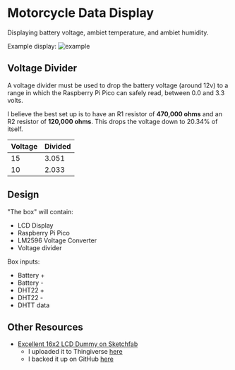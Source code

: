 # Motorcycle Data Display
Displaying battery voltage, ambiet temperature, and ambiet humidity.

Example display:
![example](https://i.imgur.com/XnHHV8R.png)

## Voltage Divider
A voltage divider must be used to drop the battery voltage (around 12v) to a range in which the Raspberry Pi Pico can safely read, between 0.0 and 3.3 volts.

I believe the best set up is to have an R1 resistor of **470,000 ohms** and an R2 resistor of **120,000 ohms**. This drops the voltage down to 20.34% of itself.

|Voltage|Divided|
|-|-|
|15|3.051|
|10|2.033|

## Design
"The box" will contain:
- LCD Display
- Raspberry Pi Pico
- LM2596 Voltage Converter
- Voltage divider

Box inputs:
- Battery +
- Battery - 
- DHT22 +
- DHT22 - 
- DHTT data

## Other Resources
- [Excellent 16x2 LCD Dummy on Sketchfab](https://sketchfab.com/3d-models/lcd-2004-16x2-hd44780-dummy-ea053f7f3c7045e4940769e17f48a0d0)
    - I uploaded it to Thingiverse [here](https://www.thingiverse.com/thing:7069861)
    - I backed it up on GitHub [here](https://github.com/TimHanewich/motorcycle-data-display/releases/download/1/LCD.2004.stl)